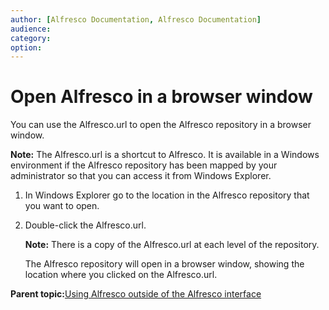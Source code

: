 ```yaml
---
author: [Alfresco Documentation, Alfresco Documentation]
audience: 
category: 
option: 
---
```


# Open Alfresco in a browser window

You can use the Alfresco.url to open the Alfresco repository in a browser window.

**Note:** The Alfresco.url is a shortcut to Alfresco. It is available in a Windows environment if the Alfresco repository has been mapped by your administrator so that you can access it from Windows Explorer.

1.  In Windows Explorer go to the location in the Alfresco repository that you want to open.

2.  Double-click the Alfresco.url.

    **Note:** There is a copy of the Alfresco.url at each level of the repository.

    The Alfresco repository will open in a browser window, showing the location where you clicked on the Alfresco.url.


**Parent topic:**[Using Alfresco outside of the Alfresco interface](../concepts/cifs-outside-interface-intro.md)

